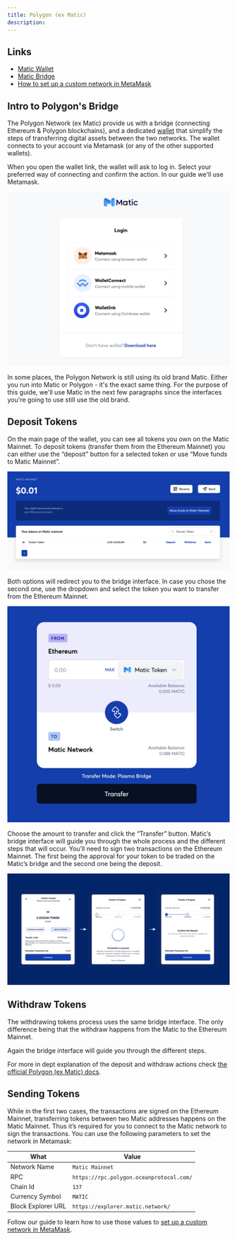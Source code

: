 ```yaml
---
title: Polygon (ex Matic)
description: 
---
```



## Links

- [Matic Wallet](https://wallet.matic.network)
- [Matic Bridge](https://wallet.matic.network/bridge)
- [How to set up a custom network in MetaMask](/tutorials/metamask-setup/#set-up-custom-network)

## Intro to Polygon's Bridge

The Polygon Network (ex Matic) provide us with a bridge (connecting Ethereum & Polygon blockchains), and a dedicated [wallet](https://wallet.matic.network) that simplify the steps of transferring digital assets between the two networks. The wallet connects to your account via Metamask (or any of the other supported wallets). 

When you open the wallet link, the wallet will ask to log in. Select your preferred way of connecting and confirm the action. In our guide we'll use Metamask.

![Login options](images/login-options.png)

In some places, the Polygon Network is still using its old brand Matic. Either you run into Matic or Polygon - it's the exact same thing. For the purpose of this guide, we'll use Matic in the next few paragraphs since the interfaces you're going to use still use the old brand.

## Deposit Tokens

On the main page of the wallet, you can see all tokens you own on the Matic Mainnet. To deposit tokens (transfer them from the Ethereum Mainnet) you can either use the “deposit” button for a selected token or use “Move funds to Matic Mainnet”. 

![Main wallet page](images/main-wallet-page.png)

Both options will redirect you to the bridge interface. In case you chose the second one, use the dropdown and select the token you want to transfer from the Ethereum Mainnet.

![Bridge interface](images/matic-bridge.png)

Choose the amount to transfer and click the “Transfer” button. Matic’s bridge interface will guide you through the whole process and the different steps that will occur. You’ll need to sign two transactions on the Ethereum Mainnet. The first being the approval for your token to be traded on the Matic’s bridge and the second one being the deposit.

![Transferring process](images/transferring-process.png)

## Withdraw Tokens

The withdrawing tokens process uses the same bridge interface. The only difference being that the withdraw happens from the Matic to the Ethereum Mainnet. 

Again the bridge interface will guide you through the different steps. 

For more in dept explanation of the deposit and withdraw actions check [the official Polygon (ex Matic) docs](vhttps://docs.matic.network/docs/develop/ethereum-matic/pos/getting-started).

## Sending Tokens

While in the first two cases, the transactions are signed on the Ethereum Mainnet, transferring tokens between two Matic addresses happens on the Matic Mainnet. Thus it’s required for you to connect to the Matic network to sign the transactions. You can use the following parameters to set the network in Metamask:

| What               | Value                                    |
|--------------------|------------------------------------------|
| Network Name       | `Matic Mainnet`                          |
| RPC                | `https://rpc.polygon.oceanprotocol.com/` |
| Chain Id           | `137`                                    |
| Currency Symbol    | `MATIC`                                  |
| Block Explorer URL | `https://explorer.matic.network/`        |

Follow our guide to learn how to use those values to [set up a custom network in MetaMask](/tutorials/metamask-setup/#set-up-custom-network).
